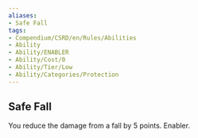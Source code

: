 ```yaml
---
aliases:
- Safe Fall
tags:
- Compendium/CSRD/en/Rules/Abilities
- Ability
- Ability/ENABLER
- Ability/Cost/0
- Ability/Tier/Low
- Ability/Categories/Protection
---
```


  
## Safe Fall  
You reduce the damage from a fall by 5 points. Enabler.